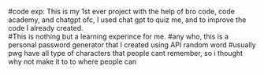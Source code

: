 #code exp:  This is my 1st ever project with the help of bro code, code academy, and chatgpt ofc, I used chat gpt to quiz me, and to improve the code I already created.  
#This is nothing but a learning experince for me.
#any who, this is a personal password generator that I created using API random word
#usually pwg have all type of characters that people cant remember, so i thought why not make it to to where people can
